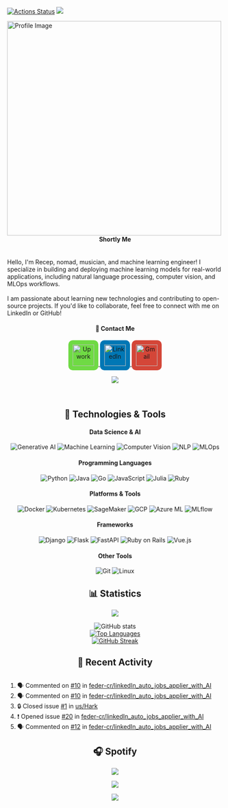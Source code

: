 [![Actions Status](https://github.com/us/us/workflows/update-gh-activity/badge.svg)](https://github.com/us/us/actions)
![](https://visitor-badge.glitch.me/badge?page_id=us.us)



<p>
  <img src="https://github.com/user-attachments/assets/c4633ba9-8bc6-4eb7-a8dc-24de84b2e1f2" alt="Profile Image" width="500px" align="left" style="margin-right: 20px;" />
  <h4 align="center">Shortly Me</h4>
  <br/>  
  Hello, I'm Recep, nomad, musician, and machine learning engineer! I specialize in building and deploying machine learning models for real-world applications, including natural language processing, computer vision, and MLOps workflows.
  <br/><br/>  
  I am passionate about learning new technologies and contributing to open-source projects. If you'd like to collaborate, feel free to connect with me on LinkedIn or GitHub!

  <h4 align="center">📧 Contact Me</h4>
<p align="center">
  <a href="https://www.upwork.com/freelancers/~01b6b5e5b6c1234567">
    <img alt="Upwork" width="50px" src="https://github.com/user-attachments/assets/5e55d17f-8afd-468c-8cd4-5054385970df" style="background-color:#6fda44; padding:10px; border-radius:10px;" />
  </a>
  <a href="https://www.linkedin.com/in/recepahmetsaritekin">
    <img alt="LinkedIn" width="50px" src="https://upload.wikimedia.org/wikipedia/commons/c/ca/LinkedIn_logo_initials.png" style="background-color:#0077B5; padding:10px; border-radius:10px;" />
  </a>
  <a href="mailto:rahmetsaritekin@gmail.com">
    <img alt="Gmail" width="50px" src="https://upload.wikimedia.org/wikipedia/commons/4/4e/Gmail_Icon.png" style="background-color:#D44638; padding:10px; border-radius:10px;" />
  </a>
  <p align="center">
  <img src="https://capsule-render.vercel.app/api?type=waving&color=gradient&height=60&section=footer"/>
</p>
</p>
</p>
<br clear="left"/>

<h2 align="center">🔧 Technologies & Tools</h2>
<h4 align="center">Data Science & AI</h4>
<p align="center">
  <img alt="Generative AI" src="https://img.shields.io/badge/Generative%20AI-FF5733?style=for-the-badge&logo=artstation&logoColor=white" />
  <img alt="Machine Learning" src="https://img.shields.io/badge/Machine%20Learning-4CAF50?style=for-the-badge&logo=python&logoColor=white" />
  <img alt="Computer Vision" src="https://img.shields.io/badge/Computer%20Vision-2196F3?style=for-the-badge&logo=opencv&logoColor=white" />
  <img alt="NLP" src="https://img.shields.io/badge/NLP-9C27B0?style=for-the-badge&logo=natural-language-processing&logoColor=white" />
  <img alt="MLOps" src="https://img.shields.io/badge/MLOps-FF9800?style=for-the-badge&logo=docker&logoColor=white" />
</p>

<h4 align="center">Programming Languages</h4>
<p align="center">
  <img alt="Python" src="https://img.shields.io/badge/Python-3776AB?style=for-the-badge&logo=python&logoColor=white" />
  <img alt="Java" src="https://img.shields.io/badge/Java-007396?style=for-the-badge&logo=java&logoColor=white" />
  <img alt="Go" src="https://img.shields.io/badge/Go-00ADD8?style=for-the-badge&logo=go&logoColor=white" />
  <img alt="JavaScript" src="https://img.shields.io/badge/JavaScript-F7DF1E?style=for-the-badge&logo=javascript&logoColor=black" />
  <img alt="Julia" src="https://img.shields.io/badge/Julia-9558B2?style=for-the-badge&logo=julia&logoColor=white" />
  <img alt="Ruby" src="https://img.shields.io/badge/Ruby-CC342D?style=for-the-badge&logo=ruby&logoColor=white" />
</p>

<h4 align="center">Platforms & Tools</h4>
<p align="center">
  <img alt="Docker" src="https://img.shields.io/badge/Docker-46a2f1?style=for-the-badge&logo=docker&logoColor=white" />
  <img alt="Kubernetes" src="https://img.shields.io/badge/Kubernetes-326CE5?style=for-the-badge&logo=kubernetes&logoColor=white" />
  <img alt="SageMaker" src="https://img.shields.io/badge/SageMaker-232F3E?style=for-the-badge&logo=amazon-aws&logoColor=white" />
  <img alt="GCP" src="https://img.shields.io/badge/GCP-4285F4?style=for-the-badge&logo=google-cloud&logoColor=white" />
  <img alt="Azure ML" src="https://img.shields.io/badge/Azure%20ML-0078D4?style=for-the-badge&logo=microsoft-azure&logoColor=white" />
  <img alt="MLflow" src="https://img.shields.io/badge/MLflow-0194E2?style=for-the-badge&logo=mlflow&logoColor=white" />
</p>

<h4 align="center">Frameworks</h4>
<p align="center">
  <img alt="Django" src="https://img.shields.io/badge/Django-092E20?style=for-the-badge&logo=django&logoColor=white" />
  <img alt="Flask" src="https://img.shields.io/badge/Flask-000000?style=for-the-badge&logo=flask&logoColor=white" />
  <img alt="FastAPI" src="https://img.shields.io/badge/FastAPI-009688?style=for-the-badge&logo=fastapi&logoColor=white" />
  <img alt="Ruby on Rails" src="https://img.shields.io/badge/Ruby%20on%20Rails-CC0000?style=for-the-badge&logo=ruby-on-rails&logoColor=white" />
  <img alt="Vue.js" src="https://img.shields.io/badge/Vue.js-4FC08D?style=for-the-badge&logo=vue.js&logoColor=white" />
</p>

<h4 align="center">Other Tools</h4>
<p align="center">
  <img alt="Git" src="https://img.shields.io/badge/Git-F05032?style=for-the-badge&logo=git&logoColor=white" />
  <img alt="Linux" src="https://img.shields.io/badge/Linux-FCC624?style=for-the-badge&logo=linux&logoColor=black" />
</p>

<h2 align="center">📊 Statistics</h2>
<p align="center">
  <img src="https://github-profile-trophy.vercel.app/?username=us&theme=onedark&column=-1" />
</p>

<p align="center">
  <img alt="GitHub stats" src="https://github-readme-stats.vercel.app/api?username=us&show_icons=true&title_color=ffc857&icon_color=8ac926&text_color=daf7dc&bg_color=151515&hide=issues&count_private=true&include_all_commits=true" />
  <br/>
  <a href="https://github.com/anuraghazra/github-readme-stats">
    <img alt="Top Languages" src="https://github-readme-stats.vercel.app/api/top-langs/?username=us&layout=compact&text_color=daf7dc&bg_color=151515&hide=css,html,php" />
  </a>
  <br/>
  <a href="https://git.io/streak-stats">
    <img alt="GitHub Streak" src="https://github-readme-streak-stats.herokuapp.com/?user=us&theme=dark" />
  </a>
</p>

<h2 align="center">📝 Recent Activity</h2>
<!-- <p align="center"> -->
<img alt="" src="https://github-readme-activity-graph.vercel.app/graph?username=us&theme=github-dark-dimmed&custom_title=us%20Activity%20Graph&hide_border=true" />
<!-- </p> -->

<!--START_SECTION:activity-->
1. 🗣 Commented on [#10](https://github.com/feder-cr/linkedIn_auto_jobs_applier_with_AI/issues/10#issuecomment-2297425699) in [feder-cr/linkedIn_auto_jobs_applier_with_AI](https://github.com/feder-cr/linkedIn_auto_jobs_applier_with_AI)
2. 🗣 Commented on [#10](https://github.com/feder-cr/linkedIn_auto_jobs_applier_with_AI/issues/10#issuecomment-2292417552) in [feder-cr/linkedIn_auto_jobs_applier_with_AI](https://github.com/feder-cr/linkedIn_auto_jobs_applier_with_AI)
3. 🔒 Closed issue [#1](https://github.com/us/Hark/issues/1) in [us/Hark](https://github.com/us/Hark)
4. ❗ Opened issue [#20](https://github.com/feder-cr/linkedIn_auto_jobs_applier_with_AI/issues/20) in [feder-cr/linkedIn_auto_jobs_applier_with_AI](https://github.com/feder-cr/linkedIn_auto_jobs_applier_with_AI)
5. 🗣 Commented on [#12](https://github.com/feder-cr/linkedIn_auto_jobs_applier_with_AI/issues/12#issuecomment-2284287344) in [feder-cr/linkedIn_auto_jobs_applier_with_AI](https://github.com/feder-cr/linkedIn_auto_jobs_applier_with_AI)
<!--END_SECTION:activity-->

<h2 align="center">🎧 Spotify</h2>
<p align="center">
  <img src="https://spotify-github-profile.kittinanx.com/api/view?uid=g1ms5i2iyvgx9ilnwmygth5xq&cover_image=true&theme=default&show_offline=false&background_color=121212&interchange=false&bar_color=53b14f&bar_color_cover=false">
</p>
<p align="center">
  <img src="https://spotify-recently-played-readme.vercel.app/api?user=g1ms5i2iyvgx9ilnwmygth5xq">
</p>

<p align="center">
  <img src="https://capsule-render.vercel.app/api?type=waving&color=gradient&height=60&section=footer"/>
</p>
